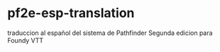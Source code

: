 # pf2e-esp-translation

traduccion al español del sistema de Pathfinder Segunda edicion para Foundy VTT
